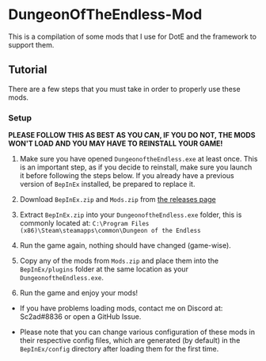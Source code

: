 # DungeonOfTheEndless-Mod

This is a compilation of some mods that I use for DotE and the framework to support them.

## Tutorial

There are a few steps that you must take in order to properly use these mods.

### Setup

**PLEASE FOLLOW THIS AS BEST AS YOU CAN, IF YOU DO NOT, THE MODS WON'T LOAD AND YOU MAY HAVE TO REINSTALL YOUR GAME!**

1. Make sure you have opened `DungeonoftheEndless.exe` at least once. This is an important step, as if you decide to reinstall, make sure you launch it before following the steps below. If you already have a previous version of `BepInEx` installed, be prepared to replace it.

2. Download `BepInEx.zip` and `Mods.zip` from [the releases page](https://github.com/sc2ad/DungeonOfTheEndless-Mod/releases)

3. Extract `BepInEx.zip` into your `DungeonoftheEndless.exe` folder, this is commonly located at: `C:\Program Files (x86)\Steam\steamapps\common\Dungeon of the Endless`

4. Run the game again, nothing should have changed (game-wise).

5. Copy any of the mods from `Mods.zip` and place them into the `BepInEx/plugins` folder at the same location as your `DungeonoftheEndless.exe`.

6. Run the game and enjoy your mods!

* If you have problems loading mods, contact me on Discord at: Sc2ad#8836 or open a GitHub Issue.

* Please note that you can change various configuration of these mods in their respective config files, which are generated (by default) in the `BepInEx/config` directory after loading them for the first time.
